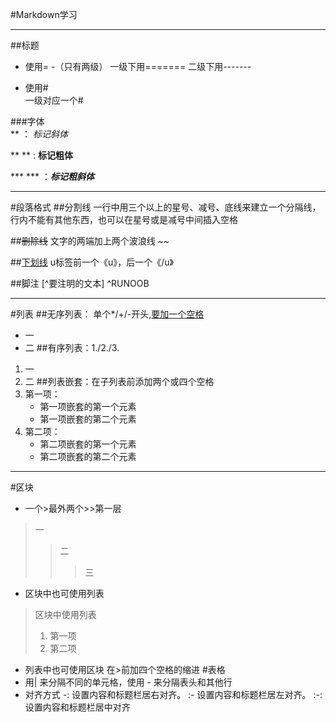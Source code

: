 #Markdown学习
***
##标题
* 使用= -（只有两级）
一级下用=======
二级下用-------

* 使用#  
一级对应一个#  

###字体  
** ：  *标记斜体*

** ** :    **标记粗体**

***  ***  ：***标记粗斜体***
***
#段落格式
##分割线
一行中用三个以上的星号、减号、底线来建立一个分隔线，行内不能有其他东西，也可以在星号或是减号中间插入空格

##~~删除线~~
文字的两端加上两个波浪线 ~~ 

##<u>下划线</u>
u标签前一个《u》，后一个《/u》

##脚注
[^要注明的文本]
^RUNOOB
***
#列表
##无序列表： 单个*/+/-开头,<u>要加一个空格</u>
* 一
* 二
##有序列表：1./2./3.
1. 一
2. 二
##列表嵌套：在子列表前添加两个或四个空格
1. 第一项：
    - 第一项嵌套的第一个元素
    - 第一项嵌套的第二个元素
2. 第二项：
    - 第二项嵌套的第一个元素
    - 第二项嵌套的第二个元素
***
#区块
* 一个>最外两个>>第一层
>一
>>二
>>>三
* 区块中也可使用列表
> 区块中使用列表
> 1. 第一项
> 2. 第二项
* 列表中也可使用区块
在>前加四个空格的缩进
#表格
* 用| 来分隔不同的单元格，使用 - 来分隔表头和其他行
* 对齐方式
-: 设置内容和标题栏居右对齐。
:- 设置内容和标题栏居左对齐。
:-: 设置内容和标题栏居中对齐